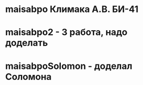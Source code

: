 # maisabpo Климака А.В. БИ-41
# maisabpo2 - 3 работа, надо доделать
# maisabpoSolomon - доделал Соломона 
